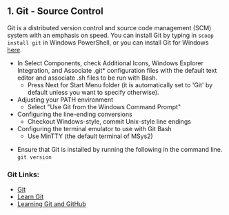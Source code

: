 ## 1. Git - Source Control
Git is a distributed version control and source code management (SCM) system with an emphasis on speed.
You can install Git by typing in `scoop install git` in Windows PowerShell, or you can install Git for Windows [here](https://git-scm.com/download/win).

  - In Select Components, check Additional Icons, Windows Explorer Integration, and Associate .git* configuration files with the default text editor and associate .sh files to be run with Bash.
    - Press Next for Start Menu folder (it is automatically set to 'Git' by default unless you want to specify otherwise).
  - Adjusting your PATH environment
    - Select "Use Git from the Windows Command Prompt"
  - Configuring the line-ending conversions
    - Checkout Windows-style, commit Unix-style line endings
  - Configuring the terminal emulator to use with Git Bash
    - Use MinTTY (the default terminal of MSys2)

* Ensure that Git is installed by running the following in the command line.
	 `git version`

### Git Links:

- [Git](https://git-scm.com/) 
- [Learn Git](http://try.github.com/)
- [Learning Git and GitHub](https://help.github.com/articles/good-resources-for-learning-git-and-github/)

